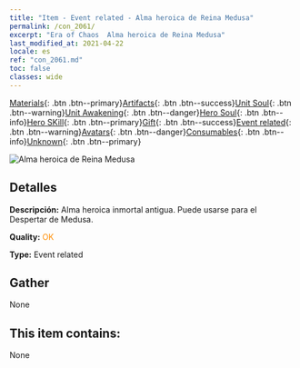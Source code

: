 ```yaml
---
title: "Item - Event related - Alma heroica de Reina Medusa"
permalink: /con_2061/
excerpt: "Era of Chaos  Alma heroica de Reina Medusa"
last_modified_at: 2021-04-22
locale: es
ref: "con_2061.md"
toc: false
classes: wide
---
```

 [Materials](/ItemsES/){: .btn .btn--primary}[Artifacts](/ItemsES/Artifacts/){: .btn .btn--success}[Unit Soul](/ItemsES/UnitSoul/){: .btn .btn--warning}[Unit Awakening](/ItemsES/UnitAwakening/){: .btn .btn--danger}[Hero Soul](/ItemsES/HeroSoul/){: .btn .btn--info}[Hero SKill](/ItemsES/HeroSkill/){: .btn .btn--primary}[Gift](/ItemsES/Gift/){: .btn .btn--success}[Event related](/ItemsES/Events/){: .btn .btn--warning}[Avatars](/ItemsES/Avatars/){: .btn .btn--danger}[Consumables](/ItemsES/Consumables/){: .btn .btn--info}[Unknown](/ItemsES/Unknown/){: .btn .btn--primary}

 ![Alma heroica de Reina Medusa](/images/t/juexing_704.jpg)

## Detalles
 **Descripción:** Alma heroica inmortal antigua. Puede usarse para el Despertar de Medusa.

 **Quality:** <span style="color: #FF8C00">OK</span>

 **Type:** Event related

## Gather

  None

## This item contains:

  None


